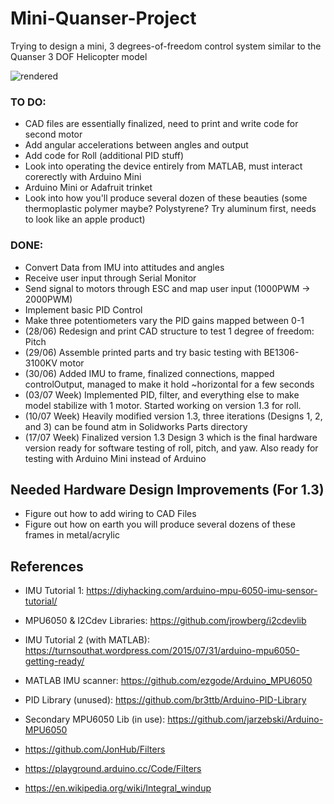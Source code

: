 # Mini-Quanser-Project
Trying to design a mini, 3 degrees-of-freedom control system similar to the Quanser 3 DOF Helicopter model

![rendered](https://user-images.githubusercontent.com/19838367/29482997-bfe6d6ee-84df-11e7-863a-efeb748eb6a0.JPG)

### TO DO:
- CAD files are essentially finalized, need to print and write code for second motor
- Add angular accelerations between angles and output
- Add code for Roll (additional PID stuff)
- Look into operating the device entirely from MATLAB, must interact corerectly with Arduino Mini
- Arduino Mini or Adafruit trinket
- Look into how you'll produce several dozen of these beauties (some thermoplastic polymer maybe? Polystyrene? Try aluminum first, needs   to look like an apple product)

### DONE:
- Convert Data from IMU into attitudes and angles
- Receive user input through Serial Monitor
- Send signal to motors through ESC and map user input (1000PWM -> 2000PWM)
- Implement basic PID Control
- Make three potentiometers vary the PID gains mapped between 0-1
- (28/06) Redesign and print CAD structure to test 1 degree of freedom: Pitch
- (29/06) Assemble printed parts and try basic testing with BE1306-3100KV motor
- (30/06) Added IMU to frame, finalized connections, mapped controlOutput, managed to make it hold ~horizontal for a few seconds
- (03/07 Week) Implemented PID, filter, and everything else to make model stabilize with 1 motor. Started working on version 1.3 for roll.
- (10/07 Week) Heavily modified version 1.3, three iterations (Designs 1, 2, and 3) can be found atm in Solidworks Parts directory
- (17/07 Week) Finalized version 1.3 Design 3 which is the final hardware version ready for software testing of roll, pitch, and yaw. Also ready for testing with Arduino Mini instead of Arduino

## Needed Hardware Design Improvements (For 1.3)
- Figure out how to add wiring to CAD Files
- Figure out how on earth you will produce several dozens of these frames in metal/acrylic

## References
- IMU Tutorial 1: https://diyhacking.com/arduino-mpu-6050-imu-sensor-tutorial/
- MPU6050 & I2Cdev Libraries: https://github.com/jrowberg/i2cdevlib
- IMU Tutorial 2 (with MATLAB): https://turnsouthat.wordpress.com/2015/07/31/arduino-mpu6050-getting-ready/
- MATLAB IMU scanner: https://github.com/ezgode/Arduino_MPU6050
- PID Library (unused): https://github.com/br3ttb/Arduino-PID-Library
- Secondary MPU6050 Lib (in use): https://github.com/jarzebski/Arduino-MPU6050

- https://github.com/JonHub/Filters
- https://playground.arduino.cc/Code/Filters
- https://en.wikipedia.org/wiki/Integral_windup
